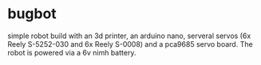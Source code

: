 # bugbot
simple robot build with an 3d printer, an arduino nano, serveral servos (6x Reely S-5252-030 and 6x Reely S-0008) and a pca9685 servo board. The robot is powered via a 6v nimh battery.
